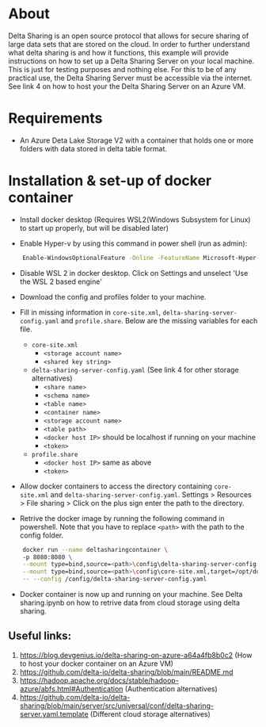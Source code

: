 # About

Delta Sharing is an open source protocol that allows for secure sharing of large data sets that are stored on the cloud.
In order to further understand what delta sharing is and how it functions, this example will provide instructions on how to set up a Delta Sharing Server on your local machine.
This is just for testing purposes and nothing else. For this to be of any practical use, the Delta Sharing Server must be accessible via the internet. See link 4 on how to host your the Delta Sharing Server on an Azure VM.

# Requirements

- An Azure Deta Lake Storage V2 with a container that holds one or more folders with data stored in delta table format. 


# Installation & set-up of docker container

- Install docker desktop (Requires WSL2(Windows Subsystem for Linux) to start up properly, but will be disabled later)

- Enable Hyper-v by using this command in power shell (run as admin):
```bash
    Enable-WindowsOptionalFeature -Online -FeatureName Microsoft-Hyper-V -All
```
- Disable WSL 2 in docker desktop. Click on Settings and unselect 'Use the WSL 2 based engine'

- Download the config and profiles folder to your machine.

- Fill in missing information in `core-site.xml`, `delta-sharing-server-config.yaml` and `profile.share`. Below are the missing variables for each file.
    - `core-site.xml`
        - `<storage account name>`
        - `<shared key string>`
    - `delta-sharing-server-config.yaml` (See link 4 for other storage alternatives)
        - `<share name>`
        - `<schema name>`
        - `<table name>`
        - `<container name>`
        - `<storage account name>`
        - `<table path>`
        - `<docker host IP>` should be localhost if running on your machine
        - `<token>`
    - `profile.share`
        - `<docker host IP>` same as above
        - `<token>`

- Allow docker containers to access the directory containing `core-site.xml` and `delta-sharing-server-config.yaml`. Settings > Resources > File sharing > Click on the plus sign enter the path to the directory.

- Retrive the docker image by running the following command in powershell. Note that you have to replace `<path>` with the path to the config folder.
```bash
    docker run --name deltasharingcontainer \ 
    -p 8080:8080 \
    --mount type=bind,source=<path>\config\delta-sharing-server-config.yaml,target=/config/delta-sharing-server-config.yaml  \
    --mount type=bind,source=<path>\config\core-site.xml,target=/opt/docker/conf/core-site.xml deltaio/delta-sharing-server:0.3.0 \
    -- --config /config/delta-sharing-server-config.yaml
```
- Docker container is now up and running on your machine. See Delta sharing.ipynb on how to retrive data from cloud storage using delta sharing.

## Useful links:
1. https://blog.devgenius.io/delta-sharing-on-azure-a64a4fb8b0c2 (How to host your docker container on an Azure VM)
2. https://github.com/delta-io/delta-sharing/blob/main/README.md
3. https://hadoop.apache.org/docs/stable/hadoop-azure/abfs.html#Authentication (Authentication alternatives)
4. https://github.com/delta-io/delta-sharing/blob/main/server/src/universal/conf/delta-sharing-server.yaml.template (Different cloud storage alternatives)
